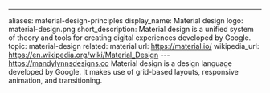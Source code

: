 ---
aliases: material-design-principles
display_name: Material design
logo: material-design.png
short_description: Material design is a unified system of theory and tools for creating
  digital experiences developed by Google.
topic: material-design
related: material
url: https://material.io/
wikipedia_url: https://en.wikipedia.org/wiki/Material_Design
---https://mandylynnsdesigns.co 
Material design is a design language developed by Google. It makes use of grid-based layouts, responsive animation, and transitioning.
